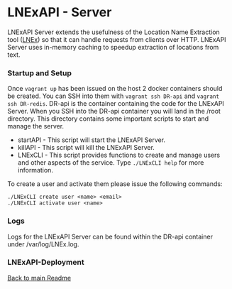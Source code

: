 # LNExAPI - Server

LNExAPI Server extends the usefulness of the Location Name Extraction tool ([LNEx](#)) so that it can handle requests from clients over HTTP. LNExAPI Server uses in-memory caching to speedup extraction of locations from text. 

### Startup and Setup

Once `vagrant up` has been issued on the host 2 docker containers should be created. You can SSH into them with `vagrant ssh DR-api` and `vagrant ssh DR-redis`. DR-api is the container containing the code for the LNExAPI Server. When you SSH into the DR-api container you will land in the /root directory. This directory contains some important scripts to start and manage the server.

* startAPI - This script will start the LNExAPI Server.
* killAPI - This script will kill the LNExAPI Server.
* LNExCLI - This script provides functions to create and manage users and other aspects of the service. Type `./LNExCLI help` for more information.

To create a user and activate them please issue the following commands:
```
./LNExCLI create user <name> <email>
./LNExCLI activate user <name>
```

### Logs 

Logs for the LNExAPI Server can be found within the DR-api container under /var/log/LNEx.log.

### LNExAPI-Deployment

[Back to main Readme](README.md)